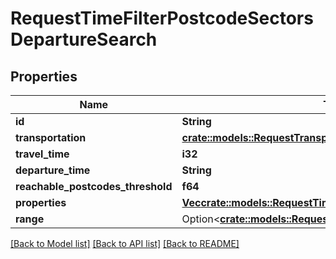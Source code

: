 # RequestTimeFilterPostcodeSectorsDepartureSearch

## Properties

Name | Type | Description | Notes
------------ | ------------- | ------------- | -------------
**id** | **String** |  | 
**transportation** | [**crate::models::RequestTransportation**](RequestTransportation.md) |  | 
**travel_time** | **i32** |  | 
**departure_time** | **String** |  | 
**reachable_postcodes_threshold** | **f64** |  | 
**properties** | [**Vec<crate::models::RequestTimeFilterPostcodeSectorsProperty>**](RequestTimeFilterPostcodeSectorsProperty.md) |  | 
**range** | Option<[**crate::models::RequestRangeFull**](RequestRangeFull.md)> |  | [optional]

[[Back to Model list]](../README.md#documentation-for-models) [[Back to API list]](../README.md#documentation-for-api-endpoints) [[Back to README]](../README.md)


